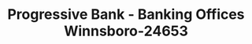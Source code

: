 ---
f_zip-code: 71295
f_state-code: LA
title: Progressive Bank - Banking Offices Winnsboro-24653
f_phone: 318-435-7581
f_city-only: Winnsboro
f_address: 301 Fair Avenue Winnsboro
f_location-unique-id: '24653'
slug: progressive-bank---banking-offices-winnsboro-24653
updated-on: '2024-05-30T13:46:58.046Z'
created-on: '2024-05-30T13:36:59.803Z'
published-on: '2024-05-30T13:54:32.469Z'
f_city-state: cms/city/winnsboro-la.md
f_company: cms/company/progressive-bank---banking-offices-winnsboro.md
f_state: cms/state/louisiana.md
layout: '[payday-loan].html'
tags: payday-loan
---